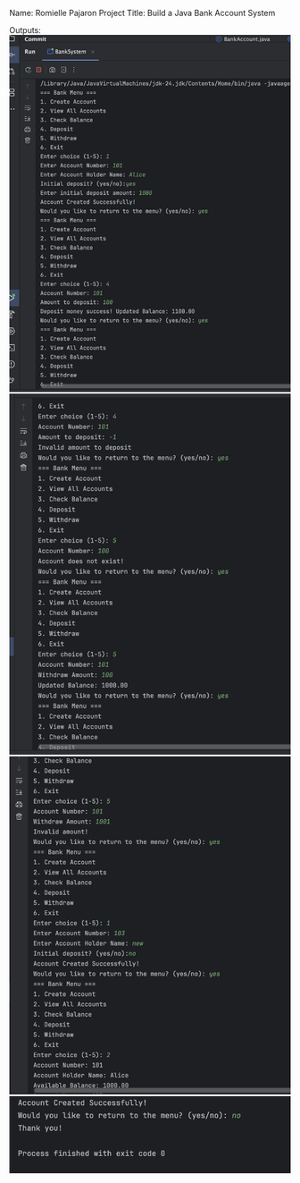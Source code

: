 Name: Romielle Pajaron
Project Title: Build a Java Bank Account System

Outputs:
![](out1.png)
![](out2.png)
![](out3.png)
![](out4.png)
